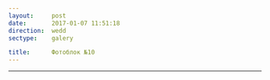 ```yaml
---
layout:     post
date:       2017-01-07 11:51:18
direction:  wedd
sectype:    galery

title:      Фотоблок №10
---
```


<section class="wedd_galery">                       
    <div id="fotoblock-10" class="owl-carousel owl-theme same_galery">
        <a href="#galery" class="item"><div class="img_inline" style="background-image: url(../images/wedd/10_1.jpg)"></div></a>
        <a href="#galery" class="item"><div class="img_inline" style="background-image: url(../images/wedd/10_2.jpg)"></div></a>
        <a href="#galery" class="item"><div class="img_inline" style="background-image: url(../images/wedd/10_3.jpg)"></div></a>
        <a href="#galery" class="item"><div class="img_inline" style="background-image: url(../images/wedd/10_4.jpg)"></div></a>
        <a href="#galery" class="item"><div class="img_inline" style="background-image: url(../images/wedd/10_5.jpg)"></div></a>
        <a href="#galery" class="item"><div class="img_inline" style="background-image: url(../images/wedd/10_6.jpg)"></div></a>
    </div>
    <div class="container">
        <hr class="style-wedd">
    </div>
</section>
